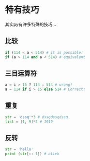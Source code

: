 # 特有技巧

其实py有许多特殊的技巧...

## 比较

``` python
if (114 < a < 514) # it is possible!
if (a > 114 and a < 514) # equivalent
```

## 三目运算符

``` python
a = i > 15 ? 114 : 514 # wrong!
a = 114 if i > 15 else 514 # Correct!
```

## 重复

``` python
str = 'dssq'*3 # dssqdssqdssq
list = [1, 9]*2 # 1919
```

## 反转

``` python
str = 'hello'
print (str[::-1]) # olleh
```
